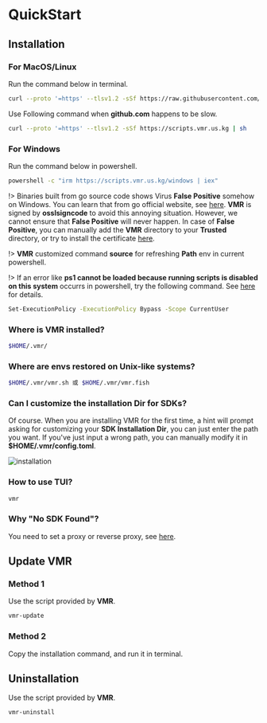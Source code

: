 # QuickStart

## Installation
### For MacOS/Linux

Run the command below in terminal.

```bash
curl --proto '=https' --tlsv1.2 -sSf https://raw.githubusercontent.com/gvcgo/version-manager/main/scripts/install.preview.sh | sh
```

Use Following command when **github.com** happens to be slow.
```bash
curl --proto '=https' --tlsv1.2 -sSf https://scripts.vmr.us.kg | sh
```

### For Windows

Run the command below in powershell.

```bash
powershell -c "irm https://scripts.vmr.us.kg/windows | iex"
```
    

!> Binaries built from go source code shows Virus **False Positive** somehow on Windows. You can learn that from go official website, see [here](https://go.dev/doc/faq#virus). **VMR** is signed by **osslsigncode** to avoid this annoying situation. However, we cannot ensure that **False Positive** will never happen. In case of **False Positive**, you can manually add the **VMR** directory to your **Trusted** directory, or try to install the certificate [here](https://github.com/gvcgo/version-manager/blob/main/scripts/vmr.pfx).

!> **VMR** customized command **source** for refreshing **Path** env in current powershell.

!> If an error like **ps1 cannot be loaded because running scripts is disabled on this system** occurrs in powershell, try the following command. See [here](https://stackoverflow.com/questions/41117421/ps1-cannot-be-loaded-because-running-scripts-is-disabled-on-this-system) for details.

```bash
Set-ExecutionPolicy -ExecutionPolicy Bypass -Scope CurrentUser
```

### Where is VMR installed?

```bash
$HOME/.vmr/
```

### Where are envs restored on Unix-like systems?

```bash
$HOME/.vmr/vmr.sh 或 $HOME/.vmr/vmr.fish
```

### Can I customize the installation Dir for SDKs?

Of course. When you are installing VMR for the first time, a hint will prompt asking for customizing your **SDK Installation Dir**, you can just enter the path you want. If you've just input a wrong path, you can manually modify it in **$HOME/.vmr/config.toml**. 

![installation](https://proxy.vmr.us.kg/proxy/https://cdn.jsdelivr.net/gh/moqsien/img_repo@main/vmr_install_dir.png)

### How to use TUI?

```bash
vmr
```

### Why "No SDK Found"?

You need to set a proxy or reverse proxy, see [here](https://docs.vmr.us.kg/#/usage?id=set-a-proxy).

## Update VMR
### Method 1

Use the script provided by **VMR**.

```bash
vmr-update
```

### Method 2

Copy the installation command, and run it in terminal.

## Uninstallation

Use the script provided by **VMR**.

```bash
vmr-uninstall
```
